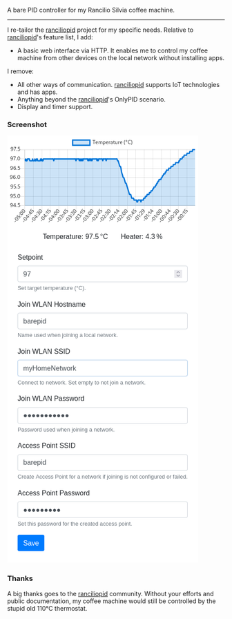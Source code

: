 A bare PID controller for my Rancilio Silvia coffee machine.

------

I re-tailor the [ranciliopid][parent] project for my specific needs.
Relative to [ranciliopid][parent]'s feature list, I add:

- A basic web interface via HTTP.
  It enables me to control my coffee machine from other devices on the
  local network without installing apps.

I remove:

- All other ways of communication.  [ranciliopid][parent] supports IoT
technologies and has apps.
- Anything beyond the [ranciliopid][parent]'s OnlyPID scenario.
- Display and timer support.

### Screenshot

![Screenshot of the web interface](screenshot.png)

### Thanks

A big thanks goes to the [ranciliopid][parent] community. Without your
efforts and public documentation, my coffee machine would still be
controlled by the stupid old 110°C thermostat.

[parent]: https://github.com/rancilio-pid/ranciliopid
